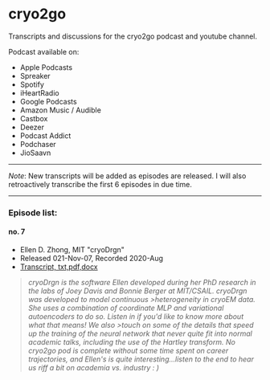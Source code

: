 # cryo2go

Transcripts and discussions for the cryo2go podcast and youtube channel.

Podcast available on:
- Apple Podcasts
- Spreaker
- Spotify
- iHeartRadio
- Google Podcasts
- Amazon Music / Audible
- Castbox
- Deezer
- Podcast Addict
- Podchaser
- JioSaavn

---

*Note*: New transcripts will be added as episodes are released. I will also retroactively transcribe the first 6 episodes in due time.

---

### Episode list:

#### no. 7
- Ellen D. Zhong, MIT "cryoDrgn"
- Released 021-Nov-07, Recorded 2020-Aug
- [Transcript, txt,pdf,docx](https://github.com/bHimes/cryo2go/tree/main/transcripts/2020_EllenZhong_cryoDrgn)

>*cryoDrgn is the software Ellen developed during her PhD research in the labs of Joey Davis and Bonnie Berger at MIT/CSAIL. cryoDrgn was developed to model continuous >heterogeneity in cryoEM data. She uses a combination of coordinate MLP and variational autoencoders to do so. Listen in if you'd like to know more about what that means! We also >touch on some of the details that speed up the training of the neural network that never quite fit into normal academic talks, including the use of the Hartley transform. No 
>cryo2go pod is complete without some time spent on career trajectories, and Ellen's is quite interesting...listen to the end to hear us riff a bit on academia vs. industry : )*
